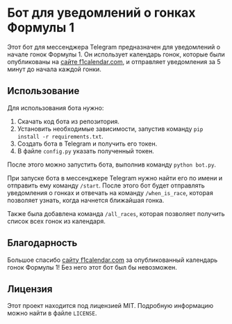 # Бот для уведомлений о гонках Формулы 1

Этот бот для мессенджера Telegram предназначен для уведомлений о начале гонок Формулы 1. Он использует календарь гонок, которые были опубликованы на [сайте f1calendar.com](http://f1calendar.com/#GP0_2023_gp), и отправляет уведомления за 5 минут до начала каждой гонки.

## Использование

Для использования бота нужно:

1. Скачать код бота из репозитория.
2. Установить необходимые зависимости, запустив команду `pip install -r requirements.txt`.
3. Создать бота в Telegram и получить его токен.
4. В файле `config.py` указать полученный токен.

После этого можно запустить бота, выполнив команду `python bot.py`.

При запуске бота в мессенджере Telegram нужно найти его по имени и отправить ему команду `/start`. После этого бот будет отправлять уведомления о гонках и отвечать на команду `/when_is_race`, которая позволяет узнать, когда начнется ближайшая гонка.

Также была добавлена команда `/all_races`, которая позволяет получить список всех гонок из календаря.

## Благодарность

Большое спасибо [сайту f1calendar.com](http://f1calendar.com/#GP0_2023_gp) за опубликованный календарь гонок Формулы 1! Без него этот бот был бы невозможен.

## Лицензия

Этот проект находится под лицензией MIT. Подробную информацию можно найти в файле `LICENSE`.
